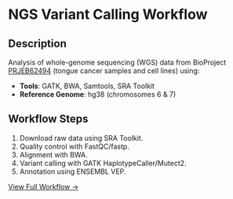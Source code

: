 # NGS Variant Calling Workflow
## Description
Analysis of whole-genome sequencing (WGS) data from BioProject [PRJEB62494](https://www.ncbi.nlm.nih.gov/bioproject/PRJEB62494) (tongue cancer samples and cell lines) using:
- **Tools**: GATK, BWA, Samtools, SRA Toolkit
- **Reference Genome**: hg38 (chromosomes 6 & 7)

## Workflow Steps
1. Download raw data using SRA Toolkit.
2. Quality control with FastQC/fastp.
3. Alignment with BWA.
4. Variant calling with GATK HaplotypeCaller/Mutect2.
5. Annotation using ENSEMBL VEP.

[View Full Workflow →](workflow/scripts/workflow.sh)
